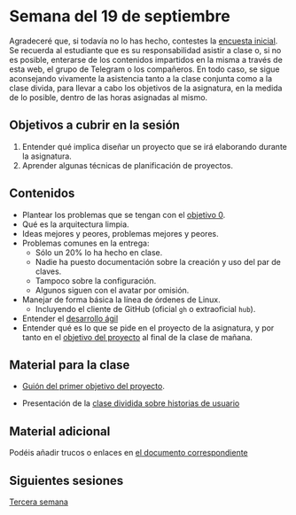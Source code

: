 # Semana del 19 de septiembre

Agradeceré que, si todavía no lo has hecho, contestes la [encuesta
inicial](). Se
recuerda al estudiante que es su responsabilidad asistir a clase o, si
no es posible, enterarse de los contenidos impartidos en la misma a
través de esta web, el grupo de Telegram o los compañeros. En todo
caso, se sigue aconsejando vivamente la asistencia tanto a la clase
conjunta como a la clase divida, para llevar a cabo los objetivos de
la asignatura, en la medida de lo posible, dentro de las horas
asignadas al mismo.

## Objetivos a cubrir en la sesión

1. Entender qué implica diseñar un proyecto que se irá elaborando
   durante la asignatura.
2. Aprender algunas técnicas de planificación de proyectos.

## Contenidos

* Plantear los problemas que se tengan con el [objetivo
  0](http://jj.github.io/IV/documentos/proyecto/0.Repositorio).
* Qué es la arquitectura limpia.
* Ideas mejores y peores, problemas mejores y peores.
* Problemas comunes en la entrega:
  * Sólo un 20% lo ha hecho en clase.
  * Nadie ha puesto documentación sobre la creación y uso del par de claves.
  * Tampoco sobre la configuración.
  * Algunos siguen con el avatar por omisión.
* Manejar de forma básica la línea de órdenes de Linux.
  * Incluyendo el cliente de GitHub (oficial `gh` o extraoficial `hub`).
* Entender el [desarrollo ágil](https://jj.github.io/IV/preso/ágil.html)
* Entender qué es lo que se pide en el proyecto de la asignatura, y
  por tanto en el
  [objetivo del proyecto](http://jj.github.io/IV/documentos/proyecto/1.Infraestructura)
  al final de la clase de mañana.

## Material para la clase

* [Guión del primer objetivo del
  proyecto](http://jj.github.io/IV/documentos/proyecto/1.Infraestructura).

* Presentación de la [clase dividida sobre historias de
  usuario](http://jj.github.io/IV/preso/hu.html)

## Material adicional

Podéis añadir trucos o enlaces en [el documento correspondiente](https://github.com/JJ/IV/blob/master/documentos/proyecto/1.Infraestructura.recursos.md)

## Siguientes sesiones

[Tercera semana](semana-03.md)
